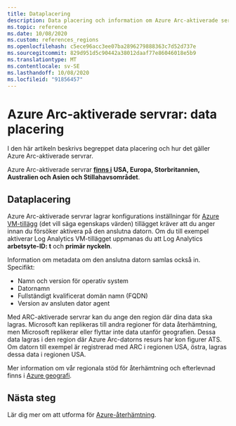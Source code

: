 ```yaml
---
title: Dataplacering
description: Data placering och information om Azure Arc-aktiverade servrar.
ms.topic: reference
ms.date: 10/08/2020
ms.custom: references_regions
ms.openlocfilehash: c5ece96acc3ee07ba2896279888363c7d52d737e
ms.sourcegitcommit: 829d951d5c90442a38012daaf77e86046018e5b9
ms.translationtype: MT
ms.contentlocale: sv-SE
ms.lasthandoff: 10/08/2020
ms.locfileid: "91856457"
---
```

# <a name="azure-arc-enabled-servers-data-residency"></a>Azure Arc-aktiverade servrar: data placering

I den här artikeln beskrivs begreppet data placering och hur det gäller Azure Arc-aktiverade servrar.

Azure Arc-aktiverade servrar **[finns i](https://azure.microsoft.com/global-infrastructure/services/?products=azure-arc)** **USA, Europa, Storbritannien, Australien och Asien och Stillahavsområdet**.

## <a name="data-residency"></a>Dataplacering

Azure Arc-aktiverade servrar lagrar konfigurations inställningar för [Azure VM-tillägg](manage-vm-extensions.md) (det vill säga egenskaps värden) tillägget kräver att du anger innan du försöker aktivera på den anslutna datorn. Om du till exempel aktiverar Log Analytics VM-tillägget uppmanas du att Log Analytics **arbetsyte-ID: t** och **primär nyckeln**.

Information om metadata om den anslutna datorn samlas också in. Specifikt:

* Namn och version för operativ system
* Datornamn
* Fullständigt kvalificerat domän namn (FQDN)
* Version av ansluten dator agent

Med ARC-aktiverade servrar kan du ange den region där dina data ska lagras. Microsoft kan replikeras till andra regioner för data återhämtning, men Microsoft replikerar eller flyttar inte data utanför geografien. Dessa data lagras i den region där Azure Arc-datorns resurs har kon figurer ATS. Om datorn till exempel är registrerad med ARC i regionen USA, östra, lagras dessa data i regionen USA.

Mer information om vår regionala stöd för återhämtning och efterlevnad finns i [Azure geografi](https://azure.microsoft.com/global-infrastructure/geographies/).

## <a name="next-steps"></a>Nästa steg

Lär dig mer om att utforma för [Azure-återhämtning](/azure/architecture/reliability/architect).